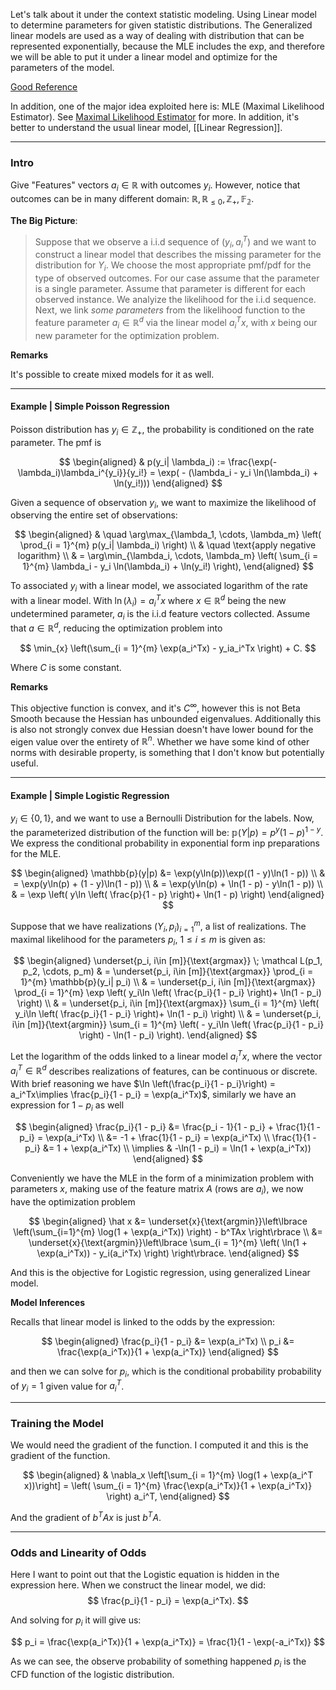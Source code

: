 Let's talk about it under the context statistic modeling. Using Linear model to determine parameters for given statistic distributions. The Generalized linear models are used as a way of dealing with distribution that can be represented exponentially, because the MLE includes the exp, and therefore we will be able to put it under a linear model and optimize for the parameters of the model. 

[Good Reference](http://statmath.wu.ac.at/courses/heather_turner/glmCourse_001.pdf)

In addition, one of the major idea exploited here is: MLE (Maximal Likelihood Estimator). See [Maximal Likelihood Estimator](../STATS%20501%20Statistics%20for%20Mathematicians/Maximal%20Likelihood%20Estimator.md) for more. In addition, it's better to understand the usual linear model, [[Linear Regression]]. 

---

### **Intro**

Give "Features" vectors $a_i \in \mathbb{R}$ with outcomes $y_i$. However, notice that outcomes can be in many different domain: $\mathbb{R}, \mathbb{R}_{\le 0}, \mathbb{Z}_+, \mathbb{F_2}$. 

**The Big Picture**: 

> Suppose that we observe a i.i.d sequence of $(y_i, a_i^T)$ and we want to construct a linear model that describes the missing parameter for the distribution for $Y_i$.  We choose the most appropriate pmf/pdf for the type of observed outcomes. For our case assume that the parameter is a single parameter. Assume that parameter is different for each observed instance. We analyize the likelihood for the i.i.d sequence. Next, we link *some parameters* from the likelihood function to the feature parameter $a_i\in\mathbb{R}^d$ via the linear model $a^T_ix$, with $x$ being our new parameter for the optimization problem.

**Remarks**

It's possible to create mixed models for it as well. 

---
#### **Example | Simple Poisson Regression**

Poisson distribution has $y_i\in \mathbb{Z}_+$, the probability is conditioned on the rate parameter. The pmf is

$$
\begin{aligned}
    & p(y_i| \lambda_i) := \frac{\exp(-\lambda_i)\lambda_i^{y_i}}{y_i!} = \exp(
        - (\lambda_i - y_i \ln(\lambda_i) + \ln(y_i!)))
\end{aligned}
$$

Given a sequence of observation $y_i$, we want to maximize the likelihood of observing the entire set of observations: 

$$
\begin{aligned}
    & \quad
	\arg\max_{\lambda_1, \cdots, \lambda_m} \left(
    \prod_{i = 1}^{m} 
        p(y_i| \lambda_i)
    \right)
	\\
	& \quad \text{apply negative logarithm}
    \\
    & =
    \arg\min_{\lambda_i, \cdots, \lambda_m} 
	\left(
    \sum_{i = 1}^{m} 
		\lambda_i - y_i \ln(\lambda_i) + \ln(y_i!)
    \right), 
\end{aligned}
$$

To associated $y_i$ with a linear model, we associated logarithm of the rate with a linear model. With $\ln(\lambda_i) = a_i^Tx$ where $x\in \mathbb R^d$ being the new undetermined parameter, $a_i$ is the i.i.d feature vectors collected.  Assume that $a\in \mathbb{R}^d$, reducing the optimization problem into

$$
\min_{x} \left(\sum_{i = 1}^{m} 
	\exp(a_i^Tx) - y_ia_i^Tx
\right) + C. 
$$

Where $C$ is some constant. 

**Remarks**
 
This objective function is convex, and it's $C^\infty$, however this is not Beta Smooth because the Hessian has unbounded eigenvalues. Additionally this is also not strongly convex due  Hessian doesn't have lower bound for the eigen value over the entirety of $\mathbb R^n$. Whether we have some kind of other norms with desirable property, is something that I don't know but potentially useful. 

---
#### **Example | Simple Logistic Regression**

$y_i\in \{0, 1\}$, and we want to use a Bernoulli Distribution for the labels. Now, the parameterized distribution of the function will be: $\mathbb{p}(Y|p) = p^y(1 - p)^{1 - y}.$ We express the conditional probability in exponential form inp preparations for the MLE. 

$$
\begin{aligned}
	\mathbb{p}(y|p) &= \exp(y\ln(p))\exp((1 - y)\ln(1 - p)) 
	\\
	 & = \exp(y\ln(p) + (1 - y)\ln(1 - p))
	\\
	 & = \exp(y\ln(p) + \ln(1 - p) - y\ln(1 - p))
	\\
	 & = \exp \left(
	    y\ln \left(
	        \frac{p}{1 - p}
	    \right)+ \ln(1 - p)
	\right)
\end{aligned}
$$

Suppose that we have realizations $(Y_i, p_i)_{i=1}^m$, a list of realizations. The maximal likelihood for the parameters $p_i$, $1 \le i \le m$ is given as: 

$$
\begin{aligned}
	\underset{p_i, i\in [m]}{\text{argmax}}   
	\; \mathcal L(p_1, p_2, \cdots, p_m)
	& =
	\underset{p_i, i\in [m]}{\text{argmax}}
	\prod_{i = 1}^{m}
	    \mathbb{p}(y_i| p_i)
	\\
	& =
	\underset{p_i, i\in [m]}{\text{argmax}}
	\prod_{i = 1}^{m}
	    \exp \left(
	        y_i\ln \left(
	            \frac{p_i}{1 - p_i}
	        \right)+ \ln(1 - p_i)
	    \right)
	\\
	& =
	\underset{p_i, i\in [m]}{\text{argmax}}
	\sum_{i = 1}^{m} \left(
		y_i\ln \left(
			\frac{p_i}{1 - p_i}
		\right)+ \ln(1 - p_i)
	\right)
	\\
	& =
	\underset{p_i, i\in [m]}{\text{argmin}} 
	\sum_{i = 1}^{m} \left(
		- y_i\ln \left(
			\frac{p_i}{1 - p_i}
		\right) - \ln(1 - p_i)
	\right).
\end{aligned}
$$

Let the logarithm of the odds linked to a linear model $a^T_i x$, where the vector $a_i^T\in \mathbb R^d$ describes realizations of features, can be continuous or discrete. With brief reasoning we have $\ln \left(\frac{p_i}{1 - p_i}\right) = a_i^Tx\implies \frac{p_i}{1 - p_i} = \exp(a_i^Tx)$, similarly we have an expression for $1 - p_i$ as well

$$
\begin{aligned}
	\frac{p_i}{1 - p_i} &= 
	\frac{p_i - 1}{1 - p_i} + \frac{1}{1 - p_i} = \exp(a_i^Tx)
	\\
	&= 
	-1 + \frac{1}{1 - p_i} = \exp(a_i^Tx) 
	\\
	\frac{1}{1 - p_i} &= 1 + \exp(a_i^Tx) 
	\\
	\implies & -\ln(1 - p_i) = \ln(1 + \exp(a_i^Tx))
\end{aligned}
$$

Conveniently we have the MLE in the form of a minimization problem with parameters $x$, making use of the feature matrix $A$ (rows are $a_i$), we now have the optimization problem 

$$
\begin{aligned}
	\hat x &= \underset{x}{\text{argmin}}\left\lbrace
		\left(\sum_{i=1}^{m} 
			\log(1 + \exp(a_i^Tx))
		\right) - b^TAx
	\right\rbrace
	\\
	&= \underset{x}{\text{argmin}}\left\lbrace
		\sum_{i = 1}^{m} \left(
				\ln(1 + \exp(a_i^Tx)) - y_i(a_i^Tx)
			\right)
	\right\rbrace. 
\end{aligned}
$$


And this is the objective for Logistic regression, using generalized Linear model. 


**Model Inferences**

Recalls that linear model is linked to the odds by the expression:

$$
\begin{aligned}
	\frac{p_i}{1 - p_i} &= \exp(a_i^Tx)
	\\
	p_i &= \frac{\exp(a_i^Tx)}{1 + \exp(a_i^Tx)}
\end{aligned}
$$

and then we can solve for $p_i$, which is the conditional probability probability of $y_i=1$ given value for $a_i^T$. 


---
### **Training the Model**

We would need the gradient of the function. I computed it and this is the gradient of the function.  

$$
\begin{aligned}
	& \nabla_x \left[\sum_{i = 1}^{m} \log(1 + \exp(a_i^T x))\right]
	= 
	\left(
		\sum_{i = 1}^{m} 
		\frac{\exp(a_i^Tx)}{1 + \exp(a_i^Tx)}
	\right) a_i^T, 
\end{aligned}
$$

And the gradient of $b^TAx$ is just $b^TA$. 

---
### **Odds and Linearity of Odds**

Here I want to point out that the Logistic equation is hidden in the expression here. When we construct the linear model, we did: 
$$
\frac{p_i}{1 - p_i} = \exp(a_i^Tx). 
$$

And solving for $p_i$ it will give us: 

$$
p_i = \frac{\exp(a_i^Tx)}{1 + \exp(a_i^Tx)} = \frac{1}{1 - \exp(-a_i^Tx)}
$$

As we can see, the observe probability of something happened $p_i$ is the CFD function of the logistic distribution.
